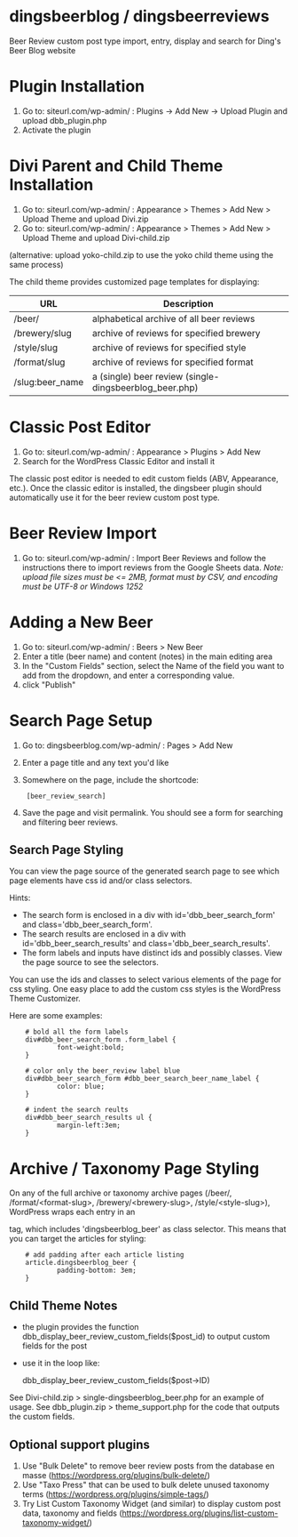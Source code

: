 # dingsbeerblog / dingsbeerreviews

Beer Review custom post type import, entry, display and search for Ding's Beer Blog website

# Plugin Installation

1. Go to: siteurl.com/wp-admin/ : Plugins -> Add New -> Upload Plugin and upload dbb_plugin.php
2. Activate the plugin

# Divi Parent and Child Theme Installation
1. Go to: siteurl.com/wp-admin/ : Appearance > Themes > Add New > Upload Theme and upload Divi.zip
2. Go to: siteurl.com/wp-admin/ : Appearance > Themes > Add New > Upload Theme and upload Divi-child.zip

(alternative: upload yoko-child.zip to use the yoko child theme using the same process)

The child theme provides customized page templates for displaying:

| URL             | Description                                                                       |
|-----------------|-----------------------------------------------------------------------------------|
| /beer/          | alphabetical archive of all beer reviews                                          |
| /brewery/slug   | archive of reviews for specified brewery                                          |
| /style/slug     | archive of reviews for specified style                                            |
| /format/slug    | archive of reviews for specified format                                           |
| /slug:beer_name | a (single) beer review (single-dingsbeerblog_beer.php)                            |

# Classic Post Editor
1. Go to: siteurl.com/wp-admin/ : Appearance > Plugins > Add New
2. Search for the WordPress Classic Editor and install it

The classic post editor is needed to edit custom fields (ABV, Appearance, etc.). Once the classic editor is installed,
the dingsbeer plugin should automatically use it for the beer review custom post type.

# Beer Review Import
1. Go to: siteurl.com/wp-admin/ : Import Beer Reviews and follow the instructions there to import
reviews from the Google Sheets data.
*Note: upload file sizes must be <= 2MB, format must by CSV, and encoding must be UTF-8 or Windows 1252*

# Adding a New Beer
1. Go to: siteurl.com/wp-admin/ : Beers > New Beer
2. Enter a title (beer name) and content (notes) in the main editing area
3. In the "Custom Fields" section, select the Name of the field you want to add from the dropdown, and enter a corresponding value.
4. click "Publish"

# Search Page Setup

1. Go to: dingsbeerblog.com/wp-admin/ : Pages > Add New
2. Enter a page title and any text you'd like
3. Somewhere on the page, include the shortcode:

        [beer_review_search]

4. Save the page and visit permalink. You should see a form for searching and filtering beer reviews.

## Search Page Styling
You can view the page source of the generated search page to see which page elements have css id and/or class selectors.

Hints:
- The search form is enclosed in a div with id='dbb_beer_search_form' and class='dbb_beer_search_form'.
- The search results are enclosed in a div with id='dbb_beer_search_results' and class='dbb_beer_search_results'.
- The form labels and inputs have distinct ids and possibly classes. View the page source to see the selectors.

You can use the ids and classes to select various elements of the page for css styling. One easy place to add the custom css styles
is the WordPress Theme Customizer.

Here are some examples:


        # bold all the form labels
        div#dbb_beer_search_form .form_label {
                font-weight:bold;
        }

        # color only the beer_review label blue
        div#dbb_beer_search_form #dbb_beer_search_beer_name_label {
                color: blue;
        }

        # indent the search reults
        div#dbb_beer_search_results ul {
                margin-left:3em;
        }

# Archive / Taxonomy Page Styling

On any of the full archive or taxonomy archive pages (/beer/, /format/\<format-slug\>, /brewery/\<brewery-slug\>, /style/\<style-slug\>),
WordPress wraps each entry in an <article> tag, which includes 'dingsbeerblog_beer' as class selector. This means that you can target the articles for styling:

        # add padding after each article listing
        article.dingsbeerblog_beer {
                padding-bottom: 3em;
        }

# Child Theme Notes
- the plugin provides the function dbb_display_beer_review_custom_fields($post_id) to output custom fields for the post
- use it in the loop like:

   dbb_display_beer_review_custom_fields($post->ID)

See Divi-child.zip > single-dingsbeerblog_beer.php for an example of usage.
See dbb_plugin.zip > theme_support.php for the code that outputs the custom fields.

# Optional support plugins
1. Use "Bulk Delete" to remove beer review posts from the database en masse (https://wordpress.org/plugins/bulk-delete/)
2. Use "Taxo Press" that can be used to bulk delete unused taxonomy terms (https://wordpress.org/plugins/simple-tags/)
3. Try List Custom Taxonomy Widget (and similar) to display custom post data, taxonomy and fields (https://wordpress.org/plugins/list-custom-taxonomy-widget/)

